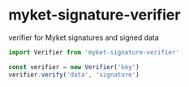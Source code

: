 # myket-signature-verifier

verifier for Myket signatures and signed data

```ts
import Verifier from 'myket-signature-verifier'

const verifier = new Verifier('key')
verifier.verify('data', 'signature')
```